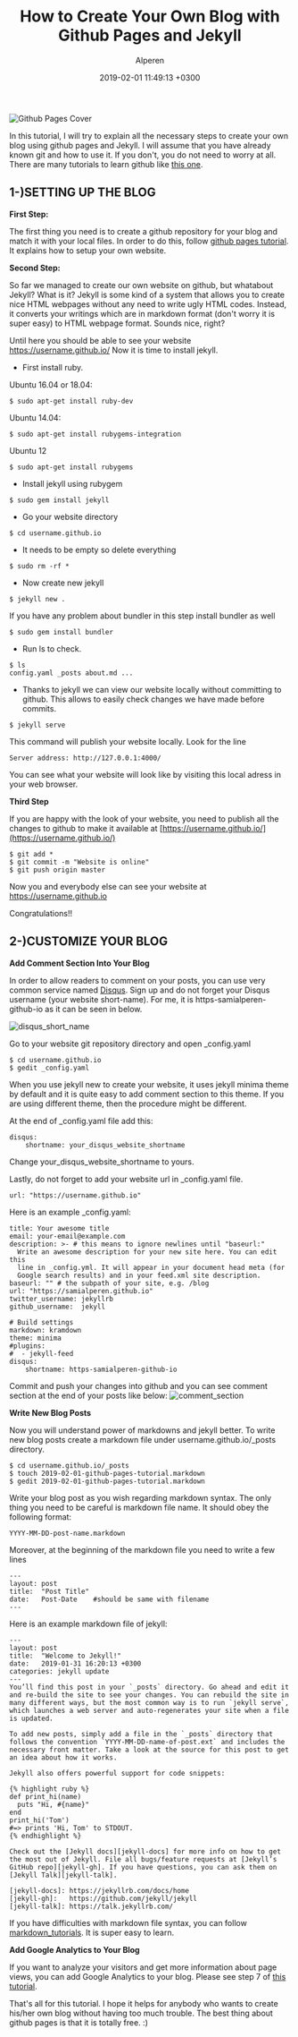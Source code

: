 ﻿---
layout: post
title:  "How to Create Your Own Blog with Github Pages and Jekyll"
author: Alperen
date:   2019-02-01 11:49:13 +0300
comments: true
image: /images/github-pages-tutorial/github-pages-cover.jpeg
categories:
  - Software
  - Academic
---

![Github Pages Cover](/images/github-pages-tutorial/github-pages-cover.jpeg)

In this tutorial, I will try to explain all the necessary steps to create your 
own blog using github pages and Jekyll. I will assume that you have already 
known git and how to use it. If you don't, you do not need to worry at all.
There are many tutorials to learn github like [this one](https://guides.github.com/activities/hello-world/).

## 1-)SETTING UP THE BLOG
**First Step:**

The first thing you need is to create a github repository for your blog and
match it with your local files. In order to do this, follow [github pages
tutorial](https://pages.github.com/). It explains how to setup your own website.

**Second Step:**

So far we managed to create our own website on github, but whatabout Jekyll?
What is it? Jekyll is some kind of a system that allows you to create nice HTML
webpages without any need to write ugly HTML codes. Instead, it converts your 
writings which are in markdown format (don't worry it is super easy) to HTML
webpage format. Sounds nice, right?

Until here you should be able to see your website https://username.github.io/
Now it is time to install jekyll.

* First install ruby.
 
Ubuntu 16.04 or 18.04:
```
$ sudo apt-get install ruby-dev
```
Ubuntu 14.04:
```
$ sudo apt-get install rubygems-integration
```
Ubuntu 12
```
$ sudo apt-get install rubygems
```

* Install jekyll using rubygem

```
$ sudo gem install jekyll
```
* Go your website directory

```
$ cd username.github.io
```
* It needs to be empty so delete everything

```
$ sudo rm -rf * 
```
* Now create new jekyll
 
```
$ jekyll new .
```
If you have any problem about bundler in this step install bundler as well
```
$ sudo gem install bundler
```
* Run ls to check.

```
$ ls
config.yaml _posts about.md ...
```
* Thanks to jekyll we can view our website locally without committing to 
github. This allows to easily check changes we have made before commits.

```
$ jekyll serve
```
This command will publish your website locally. Look for the line
```
Server address: http://127.0.0.1:4000/
```
You can see what your website will look like by visiting this local adress in 
your web browser.

**Third Step**

If you are happy with the look of your website, you need to publish all the 
changes to github to make it available at [https://username.github.io/](https://username.github.io/)
```
$ git add *
$ git commit -m "Website is online"
$ git push origin master
```

Now you and everybody else can see your website at https://username.github.io

Congratulations!!

## 2-)CUSTOMIZE YOUR BLOG 
**Add Comment Section Into Your Blog**

In order to allow readers to comment on your posts, you can use very common
service named [Disqus](https://disqus.com/home). Sign up and do not forget 
your Disqus username (your website short-name). For me, it is https-samialperen-
github-io as it can be seen in below. 

![disqus_short_name](/images/github-pages-tutorial/disqus_short_name.png)

Go to your website git repository directory and open _config.yaml
```
$ cd username.github.io
$ gedit _config.yaml
```

When you use jekyll new to create your website, it uses jekyll minima theme 
by default and it is quite easy to add comment section to this theme. If you are
using different theme, then the procedure might be different.

At the end of _config.yaml file add this:
```
disqus:
    shortname: your_disqus_website_shortname
```
Change your_disqus_website_shortname to yours. 

Lastly, do not forget to add your website url in _config.yaml file.
```
url: "https://username.github.io"
```
Here is an example _config.yaml:
```
title: Your awesome title
email: your-email@example.com
description: >- # this means to ignore newlines until "baseurl:"
  Write an awesome description for your new site here. You can edit this
  line in _config.yml. It will appear in your document head meta (for
  Google search results) and in your feed.xml site description.
baseurl: "" # the subpath of your site, e.g. /blog
url: "https://samialperen.github.io"
twitter_username: jekyllrb
github_username:  jekyll

# Build settings
markdown: kramdown
theme: minima
#plugins:
#  - jekyll-feed
disqus:
    shortname: https-samialperen-github-io
```
Commit and push your changes into github and you can see comment section at the
end of your posts like below:
![comment_section](/images/github-pages-tutorial/comment_section.png)

**Write New Blog Posts**

Now you will understand power of markdowns and jekyll better. To write new blog 
posts create a markdown file under username.github.io/_posts directory. 
```
$ cd username.github.io/_posts
$ touch 2019-02-01-github-pages-tutorial.markdown
$ gedit 2019-02-01-github-pages-tutorial.markdown
```
Write your blog post as you wish regarding markdown syntax. The only thing
you need to be careful is markdown file name. It should obey the following
format:
````
YYYY-MM-DD-post-name.markdown
````
Moreover, at the beginning of the markdown file you need to write a few lines
```
---
layout: post
title:  "Post Title"
date:   Post-Date    #should be same with filename
---
```
Here is an example markdown file of jekyll:
```
---
layout: post
title:  "Welcome to Jekyll!"
date:   2019-01-31 16:20:13 +0300
categories: jekyll update
---
You’ll find this post in your `_posts` directory. Go ahead and edit it and re-build the site to see your changes. You can rebuild the site in many different ways, but the most common way is to run `jekyll serve`, which launches a web server and auto-regenerates your site when a file is updated.

To add new posts, simply add a file in the `_posts` directory that follows the convention `YYYY-MM-DD-name-of-post.ext` and includes the necessary front matter. Take a look at the source for this post to get an idea about how it works.

Jekyll also offers powerful support for code snippets:

{% highlight ruby %}
def print_hi(name)
  puts "Hi, #{name}"
end
print_hi('Tom')
#=> prints 'Hi, Tom' to STDOUT.
{% endhighlight %}

Check out the [Jekyll docs][jekyll-docs] for more info on how to get the most out of Jekyll. File all bugs/feature requests at [Jekyll’s GitHub repo][jekyll-gh]. If you have questions, you can ask them on [Jekyll Talk][jekyll-talk].

[jekyll-docs]: https://jekyllrb.com/docs/home
[jekyll-gh]:   https://github.com/jekyll/jekyll
[jekyll-talk]: https://talk.jekyllrb.com/
```
If you have difficulties with markdown file syntax, you can follow 
[markdown_tutorials](https://www.markdowntutorial.com/). It is super easy to 
learn.

**Add Google Analytics to Your Blog**

If you want to analyze your visitors and get more information about page views,
you can add Google Analytics to your blog. Please see step 7 of [this tutorial](
https://briancaffey.github.io/2016/03/17/jekyll-tutorial.html).


That's all for this tutorial. I hope it helps for anybody who wants to create
his/her own blog without having too much trouble. The best thing about github
pages is that it is totally free. :)

<center> 
  <script type='text/javascript' src='https://storage.ko-fi.com/cdn/widget/Widget_2.js'></script><script type='text/javascript' style="text-align:center">kofiwidget2.init('Buy Me a Coffee', '#e08428', 'V7V3IDOGW');kofiwidget2.draw();</script> 
</center>